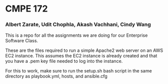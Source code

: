 # CMPE 172
### Albert Zarate, Udit Chophla, Akash Vachhani, Cindy Wang
This is a repo for all the assignments we are doing for our Enterprise Software Class.

These are the files required to run a simple Apache2 web server on an AWS EC2 instance.
This assumes the EC2 instance is already created and that you have a .pem key file needed
to log into the instance.

For this to work, make sure to run the setup.sh bash script in the same directory
as playbook.yml, hosts, and ansible.cfg
